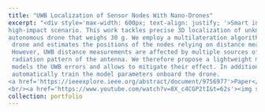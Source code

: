 ```yaml
---
title: "UWB Localization of Sensor Nodes With Nano-Drones"
excerpt: "<div style='max-width: 600px; text-align: justify; '>Smart interaction between autonomous centimeter-scale drones and IoT sensor nodes is an upcoming
high-impact scenario. This work tackles precise 3D localization of unknown position edge nodes with an
autonomous drone that weighs 30 g. We employ a multilateration algorithm that runs onboard the
 drone and estimates the positions of the nodes relying on distance measurements acquired with UWB.
 However, UWB distance measurements are affected by multiple sources of errors, such as uneven
 radiation pattern of the antenna. We therefore propose a lightweight machine learning algorithm that
 models the UWB errors and allows to mitigate their effect. In addition, we propose a method to
 automatically train the model parameters onboard the drone.
<a href='https://ieeexplore.ieee.org/abstract/document/9756977'>Paper</a>  
<br/><a href='https://www.youtube.com/watch?v=8X_c4CGP2tI&t=62s'><img src='/images/image4.jpg' width='600px'></a>"
collection: portfolio
---
```

